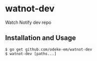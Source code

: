 # watnot-dev
Watch Notify dev repo

## Installation and Usage

```shell
$ go get github.com/odeke-em/watnot-dev
$ watnot-dev [paths...]
```
